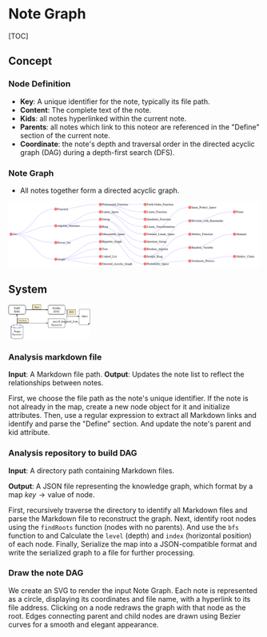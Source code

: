 # Note Graph

[TOC]

## Concept

### Node Definition

- **Key**: A unique identifier for the note, typically its file path.
- **Content**: The complete text of the note.
- **Kids**: all notes hyperlinked within the current note.
- **Parents**:  all notes which link to this noteor are referenced in the "Define" section of the current note.
- **Coordinate**: the note's depth and traversal order in the directed acyclic graph (DAG) during a depth-first search (DFS).

### Note Graph

- All notes together form a directed acyclic graph.

![example](./assets/example.png)

## System

<img src="./assets/System.svg" alt="System" style="zoom:16%;" />


### Analysis markdown file

**Input**: A Markdown file path.
**Output**: Updates the note list to reflect the relationships between notes.

First, we choose the file path as the note's unique identifier. If the note is not already in the map, create a new node object for it and initialize attributes. Then, use a regular expression to extract all Markdown links and identify and parse the "Define" section. And update the note's parent and kid attribute.


### Analysis repository to build DAG

**Input**: A directory path containing Markdown files.

**Output**: A JSON file representing the knowledge graph, which format by a map $key \to \text{value of node}$.

First, recursively traverse the directory to identify all Markdown files and parse the Markdown file to reconstruct the graph. Next, identify root nodes using the `findRoots` function (nodes with no parents). And use the `bfs` function to and Calculate the `level` (depth) and `index` (horizontal position) of each node. Finally, Serialize the map into a JSON-compatible format and write the serialized graph to a file for further processing.

### Draw the note DAG

We create an SVG to render the input Note Graph. Each note is represented as a circle, displaying its coordinates and file name, with a hyperlink to its file address. Clicking on a node redraws the graph with that node as the root. Edges connecting parent and child nodes are drawn using Bezier curves for a smooth and elegant appearance.
